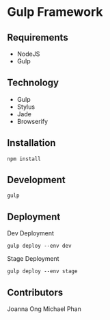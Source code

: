 # Gulp Framework

## Requirements
- NodeJS
- Gulp

## Technology
- Gulp
- Stylus
- Jade
- Browserify

## Installation

```
npm install
```

## Development

```
gulp
```

## Deployment
Dev Deployment

```
gulp deploy --env dev
```

Stage Deployment

```
gulp deploy --env stage
```


## Contributors
Joanna Ong
Michael Phan